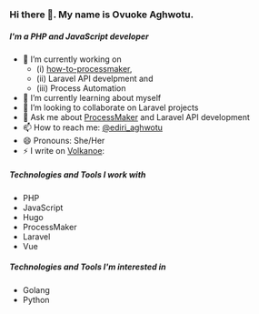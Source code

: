 ### Hi there 👋. My name is Ovuoke Aghwotu. 
##### I'm a PHP and JavaScript developer


- 🔭 I’m currently working on 
     - (i) [how-to-processmaker](https://github.com/aghwotu/how-to-processmaker), 
     - (ii) Laravel API develpment and 
     - (iii) Process Automation
- 🌱 I’m currently learning about myself
- 👯 I’m looking to collaborate on Laravel projects
- 💬 Ask me about [ProcessMaker](https://www.processmaker.com/) and Laravel API development
- 📫 How to reach me: [@ediri_aghwotu](https://twitter.com/ediri_aghwotu)
- 😄 Pronouns: She/Her
- ⚡ I write on [Volkanoe](https://volkanoe.com/):

##### Technologies and Tools I work with
- PHP
- JavaScript
- Hugo
- ProcessMaker
- Laravel
- Vue

##### Technologies and Tools I'm interested in
- Golang
- Python


<!--
**aghwotu/aghwotu** is a ✨ _special_ ✨ repository because its `README.md` (this file) appears on your GitHub profile.

Here are some ideas to get you started:

- 🔭 I’m currently working on ...
- 🌱 I’m currently learning ...
- 👯 I’m looking to collaborate on ...
- 🤔 I’m looking for help with ...
- 💬 Ask me about ...
- 📫 How to reach me: ...
- 😄 Pronouns: ...
- ⚡ Fun fact: ...
-->
